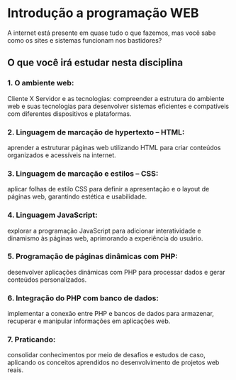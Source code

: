 # **Introdução a programação WEB**

A internet está presente em quase tudo o que fazemos, mas você sabe como os sites e sistemas funcionam nos bastidores?

## O que você irá estudar nesta disciplina

### 1. O ambiente web:

Cliente X Servidor e as tecnologias: compreender a estrutura do ambiente web e suas tecnologias para desenvolver sistemas eficientes e compatíveis com diferentes dispositivos e plataformas.

### 2. Linguagem de marcação de hypertexto – HTML:

aprender a estruturar páginas web utilizando HTML para criar conteúdos organizados e acessíveis na internet.

### 3. Linguagem de marcação e estilos – CSS:

aplicar folhas de estilo CSS para definir a apresentação e o layout de páginas web, garantindo estética e usabilidade.

### 4. Linguagem JavaScript:

explorar a programação JavaScript para adicionar interatividade e dinamismo às páginas web, aprimorando a experiência do usuário.

### 5. Programação de páginas dinâmicas com PHP:

desenvolver aplicações dinâmicas com PHP para processar dados e gerar conteúdos personalizados.

### 6. Integração do PHP com banco de dados:

implementar a conexão entre PHP e bancos de dados para armazenar, recuperar e manipular informações em aplicações web.

### 7. Praticando:

consolidar conhecimentos por meio de desafios e estudos de caso, aplicando os conceitos aprendidos no desenvolvimento de projetos web reais.
